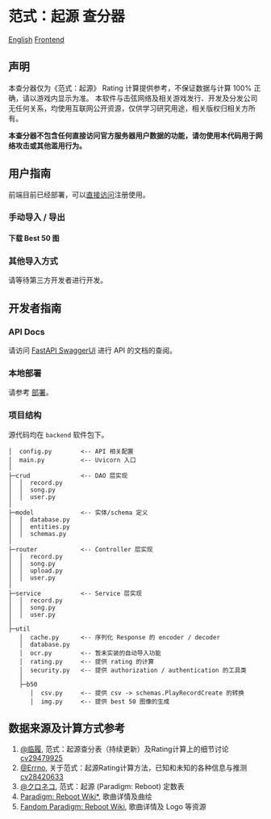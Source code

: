 # 范式：起源 查分器

[English](https://github.com/PRProber/paradigm-reboot-prober-backend/docs/README_en.md) [Frontend](https://github.com/PRProber/paradigm-reboot-prober-frontend)

## 声明

本查分器仅为《范式：起源》 Rating 计算提供参考，不保证数据与计算 100% 正确，请以游戏内显示为准。 本软件与击弦网络及相关游戏发行、开发及分发公司无任何关系，均使用互联网公开资源，仅供学习研究用途，相关版权归相关方所有。

**本查分器不包含任何直接访问官方服务器用户数据的功能，请勿使用本代码用于网络攻击或其他滥用行为。**

## 用户指南

前端目前已经部署，可以[直接访问](https://prp.icel.site)注册使用。

### 手动导入 / 导出

#### 下载 Best 50 图

### 其他导入方式

请等待第三方开发者进行开发。

## 开发者指南

### API Docs

请访问 [FastAPI SwaggerUI](https://api.prp.icel.site/docs) 进行 API 的文档的查阅。

### 本地部署

请参考 [部署](https://github.com/PRProber/paradigm-reboot-prober-backend/docs/deployment.md)。

### 项目结构

源代码均在 `backend` 软件包下。

```
│  config.py        <-- API 相关配置
│  main.py          <-- Uvicorn 入口
│
├─crud              <-- DAO 层实现
│  │  record.py     
│  │  song.py
│  │  user.py
│
├─model             <-- 实体/schema 定义
│  │  database.py
│  │  entities.py
│  │  schemas.py
│
├─router            <-- Controller 层实现
│  │  record.py
│  │  song.py
│  │  upload.py
│  │  user.py
│ 
├─service           <-- Service 层实现
│  │  record.py
│  │  song.py
│  │  user.py
│
├─util
   │  cache.py      <-- 序列化 Response 的 encoder / decoder
   │  database.py   
   │  ocr.py        <-- 暂未实装的自动导入功能
   │  rating.py     <-- 提供 rating 的计算
   │  security.py   <-- 提供 authorization / authentication 的工具类
   │
   ├─b50
      │  csv.py     <-- 提供 csv -> schemas.PlayRecordCreate 的转换
      │  img.py     <-- 提供 best 50 图像的生成
```

## 数据来源及计算方式参考

1. [@临履](https://space.bilibili.com/405967183), 范式：起源查分表（持续更新）及Rating计算上的细节讨论 [cv29479925](https://www.bilibili.com/read/cv29479925/)
2. [@Errno](https://space.bilibili.com/272105666), 关于范式：起源Rating计算方法，已知和未知的各种信息与推测 [cv28420633](https://www.bilibili.com/read/cv28420633/)
3. [@クロネコ](https://space.bilibili.com/390198606), 范式：起源 (Paradigm: Reboot) 定数表
4. [Paradigm: Reboot Wiki*](https://wikiwiki.jp/paradigm_/), 歌曲详情及曲绘
5. [Fandom Paradigm: Reboot Wiki](https://paradigmreboot.fandom.com/wiki/Paradigm:_Reboot_Wiki), 歌曲详情及 Logo 等资源
